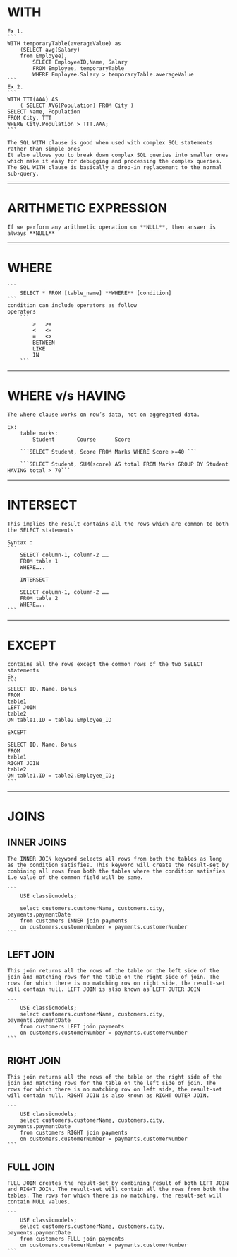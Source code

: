 # WITH
	Ex 1.
	```
	WITH temporaryTable(averageValue) as
		(SELECT avg(Salary)
		from Employee), 
		    SELECT EmployeeID,Name, Salary 
		    FROM Employee, temporaryTable 
		    WHERE Employee.Salary > temporaryTable.averageValue
	```
	Ex 2.
	```	    
	WITH TTT(AAA) AS  
		( SELECT AVG(Population) FROM City ) 
	SELECT Name, Population 
	FROM City, TTT 
	WHERE City.Population > TTT.AAA;
	```
	
    The SQL WITH clause is good when used with complex SQL statements rather than simple ones
    It also allows you to break down complex SQL queries into smaller ones which make it easy for debugging and processing the complex queries.
    The SQL WITH clause is basically a drop-in replacement to the normal sub-query.

----------

# ARITHMETIC EXPRESSION
	If we perform any arithmetic operation on **NULL**, then answer is always **NULL**

----------

# WHERE 
	```
		SELECT * FROM [table_name] **WHERE** [condition]
	```
	condition can include operators as follow
	operators 
		```
			>	>=
			<	<=
			=	<>
			BETWEEN
			LIKE
			IN
		```
----------

# WHERE v/s HAVING
	The where clause works on row’s data, not on aggregated data.

	Ex:
		table marks: 
			Student       Course      Score

		```SELECT Student, Score FROM Marks WHERE Score >=40 ```

		```SELECT Student, SUM(score) AS total FROM Marks GROUP BY Student HAVING total > 70```

----------

# INTERSECT 
	This implies the result contains all the rows which are common to both the SELECT statements

	Syntax :
	```
		SELECT column-1, column-2 …… 
		FROM table 1
		WHERE…..

		INTERSECT

		SELECT column-1, column-2 …… 
		FROM table 2
		WHERE…..
	```
----------

# EXCEPT
	contains all the rows except the common rows of the two SELECT statements
	Ex.
	```
	SELECT ID, Name, Bonus 
	FROM
	table1 
	LEFT JOIN
	table2
	ON table1.ID = table2.Employee_ID

	EXCEPT

	SELECT ID, Name, Bonus 
	FROM
	table1 
	RIGHT JOIN
	table2
	ON table1.ID = table2.Employee_ID;
	```
----------

# JOINS
## INNER JOINS
	The INNER JOIN keyword selects all rows from both the tables as long as the condition satisfies. This keyword will create the result-set by combining all rows from both the tables where the condition satisfies i.e value of the common field will be same.

	```
		USE classicmodels;

		select customers.customerName, customers.city, payments.paymentDate 
		from customers INNER join payments 
		on customers.customerNumber = payments.customerNumber
	```


## LEFT JOIN 
	This join returns all the rows of the table on the left side of the join and matching rows for the table on the right side of join. The rows for which there is no matching row on right side, the result-set will contain null. LEFT JOIN is also known as LEFT OUTER JOIN

	```
		USE classicmodels;
		select customers.customerName, customers.city, payments.paymentDate 
		from customers LEFT join payments 
		on customers.customerNumber = payments.customerNumber
	```

## RIGHT JOIN
	This join returns all the rows of the table on the right side of the join and matching rows for the table on the left side of join. The rows for which there is no matching row on left side, the result-set will contain null. RIGHT JOIN is also known as RIGHT OUTER JOIN.

	```
		USE classicmodels;
		select customers.customerName, customers.city, payments.paymentDate 
		from customers RIGHT join payments 
		on customers.customerNumber = payments.customerNumber
	```

## FULL JOIN 
	FULL JOIN creates the result-set by combining result of both LEFT JOIN and RIGHT JOIN. The result-set will contain all the rows from both the tables. The rows for which there is no matching, the result-set will contain NULL values.

	```
		USE classicmodels;
		select customers.customerName, customers.city, payments.paymentDate 
		from customers FULL join payments 
		on customers.customerNumber = payments.customerNumber
	```